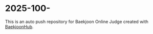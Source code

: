 # 2025-100-
This is an auto push repository for Baekjoon Online Judge created with [BaekjoonHub](https://github.com/BaekjoonHub/BaekjoonHub).
